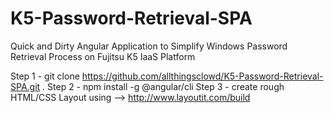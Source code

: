 # K5-Password-Retrieval-SPA
Quick and Dirty Angular Application to Simplify Windows Password Retrieval Process on Fujitsu K5 IaaS Platform

Step 1 - git clone https://github.com/allthingsclowd/K5-Password-Retrieval-SPA.git .
Step 2 - npm install -g @angular/cli
Step 3 - create rough HTML/CSS Layout using --> http://www.layoutit.com/build

